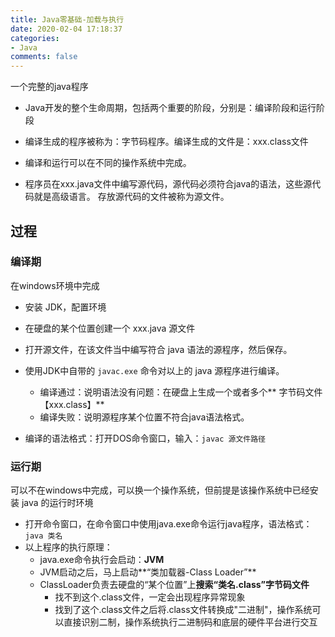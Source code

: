 ```yaml
---
title: Java零基础-加载与执行
date: 2020-02-04 17:18:37
categories:
- Java
comments: false
---
```


一个完整的java程序

* Java开发的整个生命周期，包括两个重要的阶段，分别是：编译阶段和运行阶段

* 编译生成的程序被称为：字节码程序。编译生成的文件是：xxx.class文件

* 编译和运行可以在不同的操作系统中完成。

* 程序员在xxx.java文件中编写源代码，源代码必须符合java的语法，这些源代码就是高级语言。
  存放源代码的文件被称为源文件。

<!-- more -->

## 过程

### 编译期

在windows环境中完成

- 安装 JDK，配置环境

- 在硬盘的某个位置创建一个 xxx.java 源文件

- 打开源文件，在该文件当中编写符合 java 语法的源程序，然后保存。

- 使用JDK中自带的 `javac.exe` 命令对以上的 java 源程序进行编译。
	- 编译通过：说明语法没有问题：在硬盘上生成一个或者多个** 字节码文件【xxx.class】**
	- 编译失败：说明源程序某个位置不符合java语法格式。
	
- 编译的语法格式：打开DOS命令窗口，输入：`javac 源文件路径`

  


### 运行期

可以不在windows中完成，可以换一个操作系统，但前提是该操作系统中已经安装 java 的运行时环境

- 打开命令窗口，在命令窗口中使用java.exe命令运行java程序，语法格式：`java 类名`
- 以上程序的执行原理：
	- java.exe命令执行会启动：**JVM**
	- JVM启动之后，马上启动**“类加载器-Class Loader”**
	- ClassLoader负责去硬盘的“某个位置”上**搜索“类名.class”字节码文件**
		- 找不到这个.class文件，一定会出现程序异常现象
		- 找到了这个.class文件之后将.class文件转换成"二进制"，操作系统可以直接识别二制，操作系统执行二进制码和底层的硬件平台进行交互
